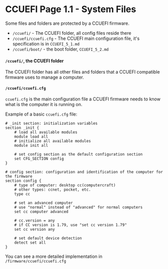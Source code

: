 CCUEFI Page 1.1 - System Files
================================

Some files and folders are protected by a CCUEFI firmware.

 * `/ccuefi/` - The CCUEFI folder, all config files reside there
  * `/ccuefi/ccuefi.cfg` - The CCUEFI main configuration file, it's specification is in `CCUEFI_5_1.md`
  * `/ccuefi/boot/` - the boot folder, `CCUEFI_5_2.md`

#### `/ccuefi/`, the CCUEFI folder

The CCUEFI folder has all other files and folders that a CCUEFI compatible firmware uses to manage a computer.

#### `/ccuefi/ccuefi.cfg`

`ccuefi.cfg` is the main configuration file a CCUEFI firmware needs to know what is the computer it is running on.

Example of a basic `ccuefi.cfg` file:
```
# _init section: initialization variables
section _init {
    # load all available modules
    module load all
    # initialize all available modules
    module init all

    # set config section as the default configuration section
    set CFG_SECTION config
}

# config section: configuration and identification of the computer for the firmware
section config {
    # type of computer: desktop cc(computercraft)
    # other types: ccnet, pocket, etc.
    type cc

    # set an advanced computer
    # use "normal" instead of "advanced" for normal computers
    set cc computer advanced

    # cc.version = any
    # if CC version is 1.79, use "set cc version 1.79"
    set cc version any

    # set default device detection
    detect set all
}
```

You can see a more detailed implementation in `/firmware/ccuefi/ccuefi.cfg`

